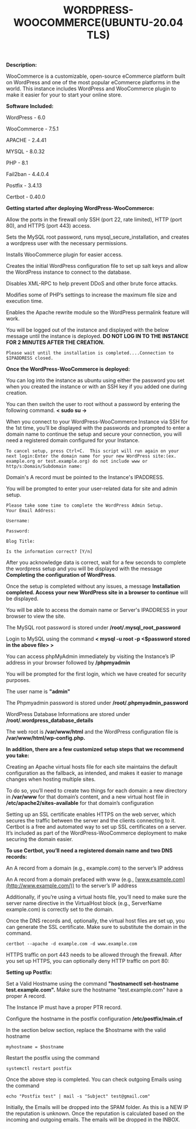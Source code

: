 ﻿---
title: WORDPRESS-WOOCOMMERCE(UBUNTU-20.04 TLS)
sidebar_label: WORDPRESS-WOOCOMMERCE
---

**Description:**

WooCommerce is a customizable, open-source eCommerce platform built on WordPress and one of the most popular eCommerce platforms in the world. This instance includes WordPress and WooCommerce plugin to make it easier for your to start your online store.

**Software Included:**

WordPress - 6.0

WooCommerce - 7.5.1

APACHE - 2.4.41

MYSQL - 8.0.32

PHP - 8.1

Fail2ban - 4.4.0.4

Postfix - 3.4.13

Certbot - 0.40.0

**Getting started after deploying WordPress-WooCommerce:**

Allow the ports in the firewall only SSH (port 22, rate limited), HTTP (port 80), and HTTPS (port 443) access.

Sets the MySQL root password, runs mysql_secure_installation, and creates a wordpress user with the necessary permissions.

Installs WooCommerce plugin for easier access.

Creates the initial WordPress configuration file to set up salt keys and allow the WordPress instance to connect to the database.

Disables XML-RPC to help prevent DDoS and other brute force attacks.

Modifies some of PHP’s settings to increase the maximum file size and execution time.

Enables the Apache rewrite module so the WordPress permalink feature will work.

You will be logged out of the instance and displayed with the below message until the instance is deployed.  **DO NOT LOG IN TO THE INSTANCE FOR 2 MINUTES AFTER THE CREATION.**

```
Please wait until the installation is completed....Connection to $IPADDRESS closed.
```

**Once the WordPress-WooCommerce is deployed:**

You can log into the instance as ubuntu using either the password you set when you created the instance or with an SSH key if you added one during creation.

You can then switch the user to root without a password by entering the following command.  **< sudo su ->**

When you connect to your WordPress-WooCommerce Instance via SSH for the 1st time, you’ll be displayed with the passwords and prompted to enter a domain name to continue the setup and secure your connection, you will need a registered domain configured for your Instance.

```
To cancel setup, press Ctrl+C.  This script will run again on your next login:Enter the domain name for your new WordPress site:(ex. example.org or test.example.org) do not include www or http/s:Domain/Subdomain name: 
```

Domain's A record must be pointed to the Instance's IPADDRESS.

You will be prompted to enter your user-related data for site and admin setup.
~~~
Please take some time to complete the WordPress Admin Setup.
Your Email Address: 

Username: 

Password:

Blog Title: 

Is the information correct? [Y/n] 
~~~

After you acknowledge data is correct, wait for a few seconds to complete the wordpress setup and you will be displayed with the message **Completing the configuration of WordPress**.

Once the setup is completed without any issues, a message **Installation completed. Access your new WordPress site in a browser to continue** will be displayed.

You will be able to access the domain name or Server's IPADDRESS in your browser to view the site.

The MySQL root password is stored under  **/root/.mysql_root_password**

Login to MySQL using the command  **< mysql -u root -p <$password stored in the above file> >**

You can access phpMyAdmin immediately by visiting the Instance’s IP address in your browser followed by  **/phpmyadmin**

You will be prompted for the first login, which we have created for security purposes.

The user name is  **"admin"**

The Phpmyadmin password is stored under  **/root/.phpmyadmin_password**

WordPress Database Informations are stored under  **/root/.wordpress_database_details**

The web root is  **/var/www/html**  and the WordPress configuration file is  **/var/www/html/wp-config.php.**

**In addition, there are a few customized setup steps that we recommend you take:**

Creating an Apache virtual hosts file for each site maintains the default configuration as the fallback, as intended, and makes it easier to manage changes when hosting multiple sites.

To do so, you’ll need to create two things for each domain: a new directory in  **/var/www**  for that domain’s content, and a new virtual host file in  **/etc/apache2/sites-available**  for that domain’s configuration

Setting up an SSL certificate enables HTTPS on the web server, which secures the traffic between the server and the clients connecting to it. Certbot is a free and automated way to set up SSL certificates on a server. It’s included as part of the WordPress-WooCommerce deployment to make securing the domain easier.

**To use Certbot, you’ll need a registered domain name and two DNS records:**

An A record from a domain (e.g., example.com) to the server’s IP address

An A record from a domain prefaced with www (e.g.,  [www.example.com](http://www.example.com/)) to the server’s IP address

Additionally, if you’re using a virtual hosts file, you’ll need to make sure the server name directive in the VirtualHost block (e.g., ServerName example.com) is correctly set to the domain.

Once the DNS records and, optionally, the virtual host files are set up, you can generate the SSL certificate. Make sure to substitute the domain in the command.

```
certbot --apache -d example.com -d www.example.com
```

HTTPS traffic on port 443 needs to be allowed through the firewall. After you set up HTTPS, you can optionally deny HTTP traffic on port 80:

**Setting up Postfix:**

Set a Valid Hostname using the command  **"hostnamectl set-hostname test.example.com".**  Make sure the hostname "test.example.com" have a proper A record.

The Instance IP must have a proper PTR record.

Configure the hostname in the postfix configuration  **/etc/postfix/main.cf**

In the section below section, replace the $hostname with the valid hostname

```
myhostname = $hostname
```

Restart the postfix using the command

```
systemctl restart postfix
```

Once the above step is completed. You can check outgoing Emails using the command

```
echo "Postfix test" | mail -s "Subject" test@gmail.com"
```

Initially, the Emails will be dropped into the SPAM folder. As this is a NEW IP the reputation is unknown. Once the reputation is calculated based on the incoming and outgoing emails. The emails will be dropped in the INBOX.